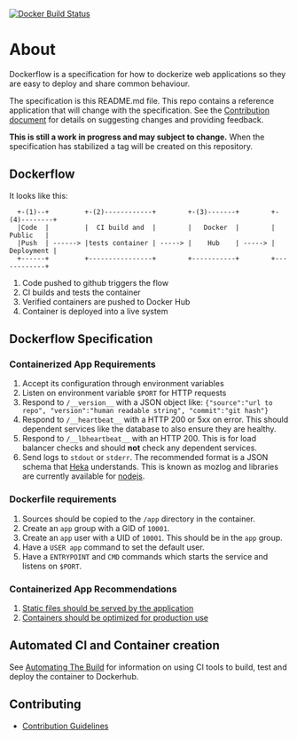 [![Docker Build Status](https://circleci.com/gh/mozilla-services/Dockerflow/tree/master.svg?style=shield&circle-token=c7c606e039cdccd2380782672ac12b2e85550295)](https://circleci.com/gh/mozilla-services/Dockerflow)


# About

Dockerflow is a specification for how to dockerize web applications so they are easy to deploy and share common behaviour. 

The specification is this README.md file. This repo contains a reference application that will change with the specification. See the [Contribution document](CONTRIBUTE.md) for details on suggesting changes and providing feedback.

**This is still a work in progress and may subject to change.** When the specification has stabilized a tag will be created on this repository.

## Dockerflow

It looks like this: 

````
  +-(1)--+         +-(2)------------+        +-(3)-------+        +-(4)--------+
  |Code  |         |  CI build and  |        |   Docker  |        |   Public   |
  |Push  | ------> |tests container | -----> |    Hub    | -----> | Deployment |
  +------+         +----------------+        +-----------+        +------------+

````

1. Code pushed to github triggers the flow
2. CI builds and tests the container
3. Verified containers are pushed to Docker Hub
4. Container is deployed into a live system

## Dockerflow Specification

### Containerized App Requirements

1. Accept its configuration through environment variables
1. Listen on environment variable `$PORT` for HTTP requests
1. Respond to `/__version__` with a JSON object like: `{"source":"url to repo", "version":"human readable string", "commit":"git hash"}`
1. Respond to `/__heartbeat__` with a HTTP 200 or 5xx on error. This should dependent services like the database to also ensure they are healthy.
1. Respond to `/__lbheartbeat__` with an HTTP 200. This is for load balancer checks and should **not** check any dependent services.
1. Send logs to `stdout` or `stderr`. The recommended format is a JSON schema that [Heka](https://github.com/mozilla-services/heka) understands. This is known as mozlog and libraries are currently available for [nodejs](https://www.npmjs.com/package/mozlog). 

### Dockerfile requirements

1. Sources should be copied to the `/app` directory in the container.
1. Create an `app` group with a GID of `10001`.
1. Create an `app` user with a UID of `10001`. This should be in the `app` group.
1. Have a `USER app` command to set the default user.
1. Have a `ENTRYPOINT` and `CMD` commands which starts the service and listens on `$PORT`.

### Containerized App Recommendations

1. [Static files should be served by the application](docs/serving-static-content.md)
1. [Containers should be optimized for production use](docs/building-container.md)

## Automated CI and Container creation

See [Automating The Build](docs/automating-build.md) for information on using CI tools to build, test and deploy the container to Dockerhub.

## Contributing
* [Contribution Guidelines](CONTRIBUTE.md)





